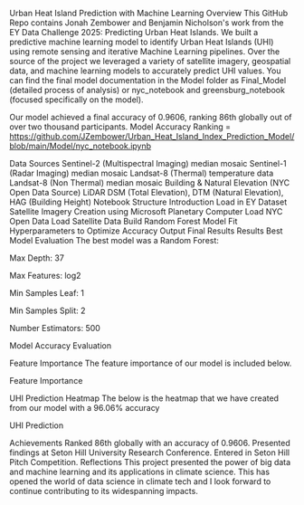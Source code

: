 Urban Heat Island Prediction with Machine Learning
Overview
This GitHub Repo contains Jonah Zembower and Benjamin Nicholson's work from the EY Data Challenge 2025: Predicting Urban Heat Islands. We built a predictive machine learning model to identify Urban Heat Islands (UHI) using remote sensing and iterative Machine Learning pipelines. Over the source of the project we leveraged a variety of satellite imagery, geospatial data, and machine learning models to accurately predict UHI values. You can find the final model documentation in the Model folder as Final_Model (detailed process of analysis) or nyc_notebook and greensburg_notebook (focused specifically on the model).

Our model achieved a final accuracy of 0.9606, ranking 86th globally out of over two thousand participants. Model Accuracy Ranking
= https://github.com/JZembower/Urban_Heat_Island_Index_Prediction_Model/blob/main/Model/nyc_notebook.ipynb

Data Sources
Sentinel-2 (Multispectral Imaging) median mosaic
Sentinel-1 (Radar Imaging) median mosaic
Landsat-8 (Thermal) temperature data
Landsat-8 (Non Thermal) median mosaic
Building & Natural Elevation (NYC Open Data Source)
LiDAR DSM (Total Elevation), DTM (Natural Elevation), HAG (Building Height)
Notebook Structure
Introduction
Load in EY Dataset
Satellite Imagery Creation using Microsoft Planetary Computer
Load NYC Open Data
Load Satellite Data
Build Random Forest Model
Fit Hyperparameters to Optimize Accuracy
Output Final Results
Results
Best Model Evaluation
The best model was a Random Forest:

Max Depth: 37

Max Features: log2

Min Samples Leaf: 1

Min Samples Split: 2

Number Estimators: 500

Model Accuracy Evaluation

Feature Importance
The feature importance of our model is included below.

Feature Importance

UHI Prediction Heatmap
The below is the heatmap that we have created from our model with a 96.06% accuracy

UHI Prediction

Achievements
Ranked 86th globally with an accuracy of 0.9606.
Presented findings at Seton Hill University Research Conference.
Entered in Seton Hill Pitch Competition.
Reflections
This project presented the power of big data and machine learning and its applications in climate science. This has opened the world of data science in climate tech and I look forward to continue contributing to its widespanning impacts.
